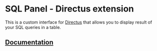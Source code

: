 # SQL Panel - Directus extension

This is a custom interface for [Directus](https://directus.io/) that allows you to display result of your SQL queries in a table.

## [Documentation](./src//extensions/README.md)
